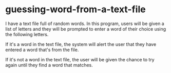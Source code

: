 # guessing-word-from-a-text-file

I have a text file full of random words. In this program, users will be given a list of letters and they will be prompted to enter a word of their choice using the following letters.

If it's a word in the text file, the system will alert the user that they have entered a word that's from the file.

If it's not a word in the text file, the user will be given the chance to try again until they find a word that matches.
